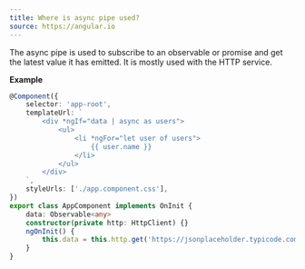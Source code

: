 ```yaml
---
title: Where is async pipe used?
source: https://angular.io
---
```


The async pipe is used to subscribe to an observable or promise and get the latest value it has emitted. It is mostly used with the HTTP service.

**Example**

```ts
@Component({
	selector: 'app-root',
	templateUrl: `
        <div *ngIf="data | async as users">
            <ul>
                <li *ngFor="let user of users">
                    {{ user.name }}
                </li>
            </ul>
        </div>
    `,
	styleUrls: ['./app.component.css'],
})
export class AppComponent implements OnInit {
	data: Observable<any>
	constructor(private http: HttpClient) {}
	ngOnInit() {
		this.data = this.http.get('https://jsonplaceholder.typicode.com/users')
	}
}
```
